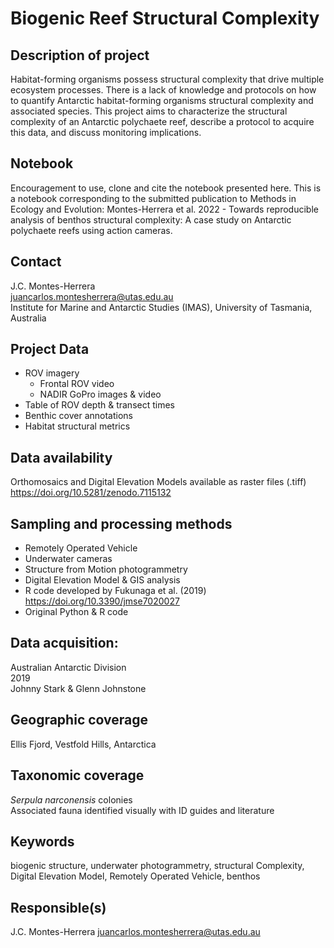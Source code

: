# Biogenic Reef Structural Complexity

## Description of project
Habitat-forming organisms possess structural complexity that drive multiple ecosystem processes. There is a lack of knowledge and protocols on how to quantify Antarctic habitat-forming organisms structural complexity and associated species. This project aims to characterize the structural complexity of an Antarctic polychaete reef, describe a protocol to acquire this data, and discuss monitoring implications.

## Notebook
Encouragement to use, clone and cite the notebook presented here.
This is a notebook corresponding to the submitted publication to Methods in Ecology and Evolution:
Montes-Herrera et al. 2022 - Towards reproducible analysis of benthos structural complexity: A case study on Antarctic polychaete reefs using action cameras.

## Contact
J.C. Montes-Herrera <br>
juancarlos.montesherrera@utas.edu.au <br>
Institute for Marine and Antarctic Studies (IMAS), University of Tasmania, Australia

## Project Data
- ROV imagery
	- Frontal ROV video
	- NADIR GoPro images & video
- Table of ROV depth & transect times
- Benthic cover annotations
- Habitat structural metrics

## Data availability
Orthomosaics and Digital Elevation Models available as raster files (.tiff)
https://doi.org/10.5281/zenodo.7115132

## Sampling and processing methods
- Remotely Operated Vehicle
- Underwater cameras
- Structure from Motion photogrammetry
- Digital Elevation Model & GIS analysis
- R code developed by Fukunaga et al. (2019) https://doi.org/10.3390/jmse7020027
- Original Python & R code

## Data acquisition:
Australian Antarctic Division <br>
2019 <br>
Johnny Stark & Glenn Johnstone

## Geographic coverage
Ellis Fjord, Vestfold Hills, Antarctica

## Taxonomic coverage
_Serpula narconensis_ colonies <br>
Associated fauna identified visually with ID guides and literature

## Keywords
biogenic structure, underwater photogrammetry, structural Complexity, Digital Elevation Model, Remotely Operated Vehicle, benthos

## Responsible(s)
J.C. Montes-Herrera
juancarlos.montesherrera@utas.edu.au
